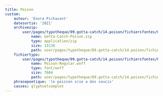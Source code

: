 ```yaml
---
title: Poison
custom:
    auteur: 'Enora Pichavant'
    datesortie: '2021'
    archivezip:
        user/pages/typotheque/09.gotta-catch/14.poison/fichiersfontes/Gotta-Catch-Poison.zip:
            name: Gotta-Catch-Poison.zip
            type: application/zip
            size: 13136
            path: user/pages/typotheque/09.gotta-catch/14.poison/fichiersfontes/Gotta-Catch-Poison.zip
    fichiertypo:
        user/pages/typotheque/09.gotta-catch/14.poison/fichiersfontes/Poison-Regular.woff:
            name: Poison-Regular.woff
            type: font/woff
            size: 7004
            path: user/pages/typotheque/09.gotta-catch/14.poison/fichiersfontes/Poison-Regular.woff
    phrasepoetique: 'le poisson scie a des soucis'
    casses: glyphsetcomplet
---
```


